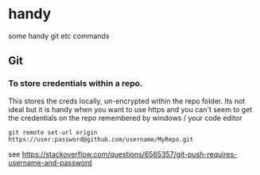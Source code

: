 # handy
some handy git etc commands

## Git

### To store credentials within a repo.  

This stores the creds locally, un-encrypted within the repo folder.  Its not ideal but it is handy when you want to use https and you can't seem to get the credentials on the repo remembered by windows / your code editor

`git remote set-url origin https://user:password@github.com/username/MyRepo.git`

see https://stackoverflow.com/questions/6565357/git-push-requires-username-and-password
